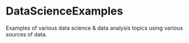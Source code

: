 # DataScienceExamples
Examples of various data science &amp; data analysis topics using various sources of data.
